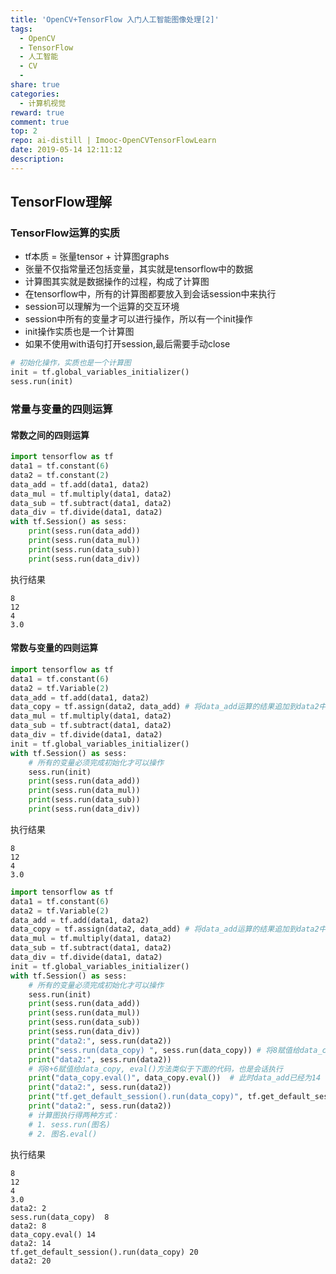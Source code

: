 ```yaml
---
title: 'OpenCV+TensorFlow 入门人工智能图像处理[2]'
tags:
  - OpenCV
  - TensorFlow
  - 人工智能
  - CV
  - 
share: true
categories:
  - 计算机视觉
reward: true
comment: true
top: 2
repo: ai-distill | Imooc-OpenCVTensorFlowLearn
date: 2019-05-14 12:11:12
description:
---
```


## TensorFlow理解

### TensorFlow运算的实质
- tf本质 = 张量tensor + 计算图graphs
- 张量不仅指常量还包括变量，其实就是tensorflow中的数据
- 计算图其实就是数据操作的过程，构成了计算图
- 在tensorflow中，所有的计算图都要放入到会话session中来执行
- session可以理解为一个运算的交互环境
- session中所有的变量才可以进行操作，所以有一个init操作
- init操作实质也是一个计算图
- 如果不使用with语句打开session,最后需要手动close

```Python
# 初始化操作，实质也是一个计算图
init = tf.global_variables_initializer()
sess.run(init)
```

### 常量与变量的四则运算

#### 常数之间的四则运算
```Python
import tensorflow as tf
data1 = tf.constant(6)
data2 = tf.constant(2)
data_add = tf.add(data1, data2)
data_mul = tf.multiply(data1, data2)
data_sub = tf.subtract(data1, data2)
data_div = tf.divide(data1, data2)
with tf.Session() as sess:
    print(sess.run(data_add))
    print(sess.run(data_mul))
    print(sess.run(data_sub))
    print(sess.run(data_div))

```
执行结果
```shell
8
12
4
3.0
```

#### 常数与变量的四则运算

```python
import tensorflow as tf
data1 = tf.constant(6)
data2 = tf.Variable(2)
data_add = tf.add(data1, data2)
data_copy = tf.assign(data2, data_add) # 将data_add运算的结果追加到data2中
data_mul = tf.multiply(data1, data2)
data_sub = tf.subtract(data1, data2)
data_div = tf.divide(data1, data2)
init = tf.global_variables_initializer()
with tf.Session() as sess:
    # 所有的变量必须完成初始化才可以操作
    sess.run(init)
    print(sess.run(data_add))
    print(sess.run(data_mul))
    print(sess.run(data_sub))
    print(sess.run(data_div))
```
执行结果
```shell
8
12
4
3.0
```


```python
import tensorflow as tf
data1 = tf.constant(6)
data2 = tf.Variable(2)
data_add = tf.add(data1, data2)
data_copy = tf.assign(data2, data_add) # 将data_add运算的结果追加到data2中
data_mul = tf.multiply(data1, data2)
data_sub = tf.subtract(data1, data2)
data_div = tf.divide(data1, data2)
init = tf.global_variables_initializer()
with tf.Session() as sess:
    # 所有的变量必须完成初始化才可以操作
    sess.run(init)
    print(sess.run(data_add))
    print(sess.run(data_mul))
    print(sess.run(data_sub))
    print(sess.run(data_div))
    print("data2:", sess.run(data2))
    print("sess.run(data_copy) ", sess.run(data_copy)) # 将8赋值给data_copy
    print("data2:", sess.run(data2))
    # 将8+6赋值给data_copy, eval()方法类似于下面的代码，也是会话执行
    print("data_copy.eval()", data_copy.eval())  # 此时data_add已经为14
    print("data2:", sess.run(data2))
    print("tf.get_default_session().run(data_copy)", tf.get_default_session().run(data_copy))
    print("data2:", sess.run(data2))
    # 计算图执行得两种方式：
    # 1. sess.run(图名)
    # 2. 图名.eval()
```
执行结果
```shell
8
12
4
3.0
data2: 2
sess.run(data_copy)  8
data2: 8
data_copy.eval() 14
data2: 14
tf.get_default_session().run(data_copy) 20
data2: 20
```
<!-- more -->